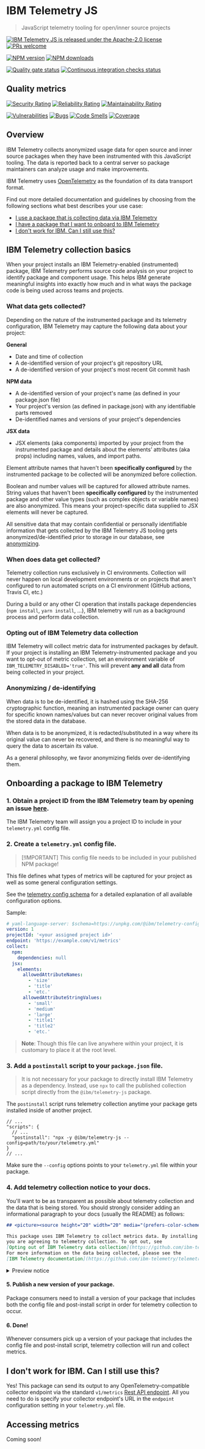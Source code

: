 # IBM Telemetry JS

> JavaScript telemetry tooling for open/inner source projects

[![IBM Telemetry JS is released under the Apache-2.0 license](https://img.shields.io/badge/license-Apache--2.0-blue.svg)](https://github.com/ibm-telemetry/telemetry-js/blob/main/LICENSE)
[![PRs welcome](https://img.shields.io/badge/PRs-welcome-brightgreen.svg)](https://github.com/carbon-design-system/carbon/blob/master/CONTRIBUTING.md)

[![NPM version](https://img.shields.io/npm/v/%40ibm/telemetry-js.svg)](https://npmjs.org/package/@ibm/telemetry-js)
[![NPM downloads](https://img.shields.io/npm/dm/%40ibm/telemetry-js.svg)](https://npmjs.org/package/@ibm/telemetry-js)

[![Quality gate status](https://sonarcloud.io/api/project_badges/measure?project=ibm-telemetry_telemetry-js&metric=alert_status)](https://sonarcloud.io/dashboard?id=ibm-telemetry_telemetry-js)
[![Continuous integration checks status](https://github.com/ibm-telemetry/telemetry-js/actions/workflows/ci-checks.yml/badge.svg)](https://github.com/ibm-telemetry/telemetry-js/actions/workflows/ci-checks.yml)

## Quality metrics

[![Security Rating](https://sonarcloud.io/api/project_badges/measure?project=ibm-telemetry_telemetry-js&metric=security_rating)](https://sonarcloud.io/summary/new_code?id=ibm-telemetry_telemetry-js)
[![Reliability Rating](https://sonarcloud.io/api/project_badges/measure?project=ibm-telemetry_telemetry-js&metric=reliability_rating)](https://sonarcloud.io/summary/new_code?id=ibm-telemetry_telemetry-js)
[![Maintainability Rating](https://sonarcloud.io/api/project_badges/measure?project=ibm-telemetry_telemetry-js&metric=sqale_rating)](https://sonarcloud.io/summary/new_code?id=ibm-telemetry_telemetry-js)

[![Vulnerabilities](https://sonarcloud.io/api/project_badges/measure?project=ibm-telemetry_telemetry-js&metric=vulnerabilities)](https://sonarcloud.io/summary/new_code?id=ibm-telemetry_telemetry-js)
[![Bugs](https://sonarcloud.io/api/project_badges/measure?project=ibm-telemetry_telemetry-js&metric=bugs)](https://sonarcloud.io/summary/new_code?id=ibm-telemetry_telemetry-js)
[![Code Smells](https://sonarcloud.io/api/project_badges/measure?project=ibm-telemetry_telemetry-js&metric=code_smells)](https://sonarcloud.io/summary/new_code?id=ibm-telemetry_telemetry-js)
[![Coverage](https://sonarcloud.io/api/project_badges/measure?project=ibm-telemetry_telemetry-js&metric=coverage)](https://sonarcloud.io/summary/new_code?id=ibm-telemetry_telemetry-js)

## Overview

IBM Telemetry collects anonymized usage data for open source and inner source packages when they
have been instrumented with this JavaScript tooling. The data is reported back to a central server
so package maintainers can analyze usage and make improvements.

IBM Telemetry uses [OpenTelemetry](https://opentelemetry.io) as the foundation of its data transport
format.

Find out more detailed documentation and guidelines by choosing from the following sections what
best describes your use case:

- [I use a package that is collecting data via IBM Telemetry](#ibm-telemetry-collection-basics)
- [I have a package that I want to onboard to IBM Telemetry](#onboarding-a-package-to-ibm-telemetry)
- [I don't work for IBM. Can I still use this?](#i-dont-work-for-ibm-can-i-still-use-this)

## IBM Telemetry collection basics

When your project installs an IBM Telemetry-enabled (instrumented) package, IBM Telemetry performs
source code analysis on your project to identify package and component usage. This helps IBM
generate meaningful insights into exactly how much and in what ways the package code is being used
across teams and projects.

### What data gets collected?

Depending on the nature of the instrumented package and its telemetry configuration, IBM Telemetry
may capture the following data about your project:

**General**

- Date and time of collection
- A de-identified version of your project's git repository URL
- A de-identified version of your project's most recent Git commit hash

**NPM data**

- A de-identified version of your project's name (as defined in your package.json file)
- Your project's version (as defined in package.json) with any identifiable parts removed
- De-identified names and versions of your project's dependencies

**JSX data**

- JSX elements (aka components) imported by your project from the instrumented package and details
  about the elements’ attributes (aka props) including names, values, and import paths.

Element attribute names that haven't been **specifically configured** by the instrumented package to
be collected will be anonymized before collection.

Boolean and number values will be captured for allowed attribute names. String values that haven't
been **specifically configured** by the instrumented package and other value types (such as complex
objects or variable names) are also anonymized. This means your project-specific data supplied to
JSX elements will never be captured.

All sensitive data that may contain confidential or personally identifiable information that gets
collected by the IBM Telemetry JS tooling gets anonymized/de-identified prior to storage in our
database, see [anonymizing](#anonymizing--de-identifying).

### When does data get collected?

Telemetry collection runs exclusively in CI environments. Collection will never happen on local
development environments or on projects that aren't configured to run automated scripts on a CI
environment (GitHub actions, Travis CI, etc.)

During a build or any other CI operation that installs package dependencies (`npm install`,
`yarn install`, ...), IBM telemetry will run as a background process and perform data collection.

### Opting out of IBM Telemetry data collection

IBM Telemetry will collect metric data for instrumented packages by default. If your project is
installing an IBM Telemetry-instrumented package and you want to opt-out of metric collection, set
an environment variable of `IBM_TELEMETRY_DISABLED='true'`. This will prevent **any and all** data
from being collected in your project.

### Anonymizing / de-identifying

When data is to be de-identified, it is hashed using the SHA-256 cryptographic function, meaning an
instrumented package owner can query for specific known names/values but can never recover original
values from the stored data in the database.

When data is to be anonymized, it is redacted/substituted in a way where its original value can
never be recovered, and there is no meaningful way to query the data to ascertain its value.

As a general philosophy, we favor anonymizing fields over de-identifying them.

## Onboarding a package to IBM Telemetry

### 1. Obtain a project ID from the IBM Telemetry team by opening an issue [here](https://github.com/ibm-telemetry/telemetry-js/issues/new/choose).

The IBM Telemetry team will assign you a project ID to include in your `telemetry.yml` config file.

### 2. Create a `telemetry.yml` config file.

> [!IMPORTANT] This config file needs to be included in your published NPM package!

This file defines what types of metrics will be captured for your project as well as some general
configuration settings.

See the [telemetry config schema](https://github.com/ibm-telemetry/telemetry-config-schema) for a
detailed explanation of all available configuration options.

Sample:

```yaml path="sample-telemetry.yml"
# yaml-language-server: $schema=https://unpkg.com/@ibm/telemetry-config-schema@0.3.0/dist/config.schema.json
version: 1
projectId: '<your assigned project id>'
endpoint: 'https://example.com/v1/metrics'
collect:
  npm:
    dependencies: null
  jsx:
    elements:
      allowedAttributeNames:
        - 'size'
        - 'title'
        - 'etc.'
      allowedAttributeStringValues:
        - 'small'
        - 'medium'
        - 'large'
        - 'title1'
        - 'title2'
        - 'etc.'
```

> **Note**: Though this file can live anywhere within your project, it is customary to place it at
> the root level.

### 3. Add a `postinstall` script to your `package.json` file.

> It is not necessary for your package to directly install IBM Telemetry as a dependency. Instead,
> use `npx` to call the published collection script directly from the `@ibm/telemetry-js` package.

The `postinstall` script runs telemetry collection anytime your package gets installed inside of
another project.

```jsonc path="package.json"
// ...
"scripts": {
  // ...
  "postinstall": "npx -y @ibm/telemetry-js --config=path/to/your/telemetry.yml"
}
// ...
```

Make sure the `--config` options points to your `telemetry.yml` file within your package.

### 4. Add telemetry collection notice to your docs.

You'll want to be as transparent as possible about telemetry collection and the data that is being
stored. You should strongly consider adding an informational paragraph to your docs (usually the
README) as follows:

```markdown
## <picture><source height="20" width="20" media="(prefers-color-scheme: dark)" srcset="https://raw.githubusercontent.com/ibm-telemetry/telemetry-js/main/docs/images/ibm-telemetry-dark.svg"><source height="20" width="20" media="(prefers-color-scheme: light)" srcset="https://raw.githubusercontent.com/ibm-telemetry/telemetry-js/main/docs/images/ibm-telemetry-light.svg"><img height="20" width="20" alt="IBM Telemetry" src="https://raw.githubusercontent.com/ibm-telemetry/telemetry-js/main/docs/images/ibm-telemetry-light.svg"></picture> IBM Telemetry

This package uses IBM Telemetry to collect metrics data. By installing this package as a dependency
you are agreeing to telemetry collection. To opt out, see
[Opting out of IBM Telemetry data collection](https://github.com/ibm-telemetry/telemetry-js/tree/main#opting-out-of-ibm-telemetry-data-collection).
For more information on the data being collected, please see the
[IBM Telemetry documentation](https://github.com/ibm-telemetry/telemetry-js/tree/main#ibm-telemetry-collection-basics).
```

<details>
  <summary>Preview notice</summary>

## <picture><source height="20" width="20" media="(prefers-color-scheme: dark)" srcset="https://raw.githubusercontent.com/ibm-telemetry/telemetry-js/main/docs/images/ibm-telemetry-dark.svg"><source height="20" width="20" media="(prefers-color-scheme: light)" srcset="https://raw.githubusercontent.com/ibm-telemetry/telemetry-js/main/docs/images/ibm-telemetry-light.svg"><img height="20" width="20" alt="IBM Telemetry" src="https://raw.githubusercontent.com/ibm-telemetry/telemetry-js/main/docs/images/ibm-telemetry-light.svg"></picture> IBM Telemetry

This package uses IBM Telemetry to collect metrics data. By installing this package as a dependency
you are agreeing to telemetry collection. To opt out, see
[Opting out of IBM Telemetry data collection](https://github.com/ibm-telemetry/telemetry-js/tree/main#opting-out-of-ibm-telemetry-data-collection).
For more information on the data being collected, please see the
[IBM Telemetry documentation](https://github.com/ibm-telemetry/telemetry-js/tree/main#ibm-telemetry-collection-basics).

</details>

#### 5. Publish a new version of your package.

Package consumers need to install a version of your package that includes both the config file and
post-install script in order for telemetry collection to occur.

#### 6. Done!

Whenever consumers pick up a version of your package that includes the config file and post-install
script, telemetry collection will run and collect metrics.

## I don't work for IBM. Can I still use this?

Yes! This package can send its output to any OpenTelemetry-compatible collector endpoint via the
standard `v1/metrics`
[Rest API endpoint](https://opentelemetry.io/docs/specs/otlp/#otlphttp-request). All you need to do
is specify your collector endpoint's URL in the `endpoint` configuration setting in your
`telemetry.yml` file.

## Accessing metrics

Coming soon!
